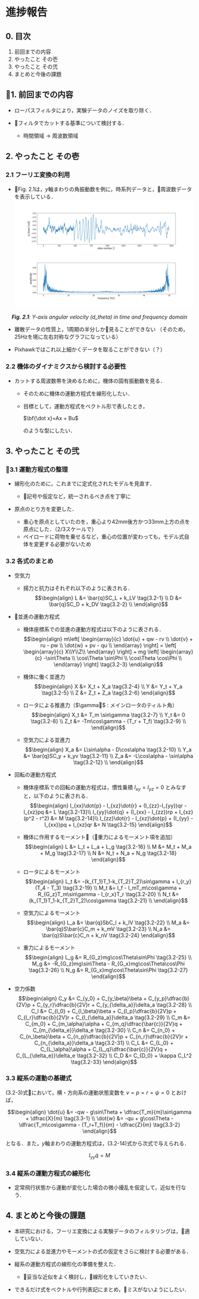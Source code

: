 # 進捗報告
## 0. 目次
 1. 前回までの内容
 2. やったこと その壱
 3. やったこと その弐
 4. まとめと今後の課題

## 1. 前回までの内容
- ローパスフィルタにより，実験データのノイズを取り除く．

- フィルタでカットする基準について検討する．
  - 時間領域 → 周波数領域

## 2. やったこと その壱
### 2.1 フーリエ変換の利用
- Fig. 2.1は，$y$軸まわりの角振動数を例に，時系列データと，周波数データを表示している．
![d_theta](../image/d_theta_freq.png)
<div style="text-align: center; font-style:oblique;">
  <b>Fig. 2.1</b>: Y-axis angular velocity (d_theta) in time and frequency domain
</div>

- 離散データの性質上，1周期の半分しか見ることができない
（そのため，25Hzを境に左右対称なグラフになっている）

- Pixhawkではこれ以上細かくデータを取ることができない（？）

### 2.2 機体のダイナミクスから検討する必要性
- カットする周波数帯を決めるために，機体の固有振動数を見る．
  - そのために機体の運動方程式を線形化したい．
  - 目標として，運動方程式をベクトル形で表したとき，

    $\bf{\dot x}=Ax + Bu$

    のような型にしたい．

## 3. やったこと その弐
### 3.1 運動方程式の整理
- 線形化のために，これまでに定式化されたモデルを見直す．
  - 記号や仮定など，統一されるべき点を丁寧に

- 原点のとり方を変更した．
  - 重心を原点としていたのを，重心より42mm後方かつ33mm上方の点を原点にした．（2/3スケールで）
  - ペイロードに荷物を乗せるなど，重心の位置が変わっても，モデル式自体を変更する必要がないため

### 3.2 各式のまとめ
- 空気力

  - 揚力と抗力はそれぞれ以下のように表される．
  $$\begin{align}
    L &= \bar{q}SC_L + k_LV \tag{3.2-1} \\
    D &= \bar{q}SC_D + k_DV \tag{3.2-2} \\
  \end{align}$$

- 並進の運動方程式

  - 機体座標系での並進の運動方程式は以下のように表される．
  $$\begin{align}
    m\left[
    \begin{array}{c}
    \dot{u} + qw - rv \\
    \dot{v} + ru - pw \\
    \dot{w} + pv - qu \\
    \end{array}
    \right] = \left[
    \begin{array}{c}
    X\\Y\\Z\\
    \end{array}
    \right] + mg
    \left[
    \begin{array}{c}
    -\sin\Theta \\
    \cos\Theta \sin\Phi \\
    \cos\Theta \cos\Phi \\
    \end{array}
  \right] \tag{3.2-3}
  \end{align}$$

  - 機体に働く並進力
  $$\begin{align}
      X &= X_t + X_a \tag{3.2-4} \\
      Y &= Y_t + Y_a \tag{3.2-5} \\
      Z &= Z_t + Z_a \tag{3.2-6}
    \end{align}$$

  - ロータによる推進力（$\gamma$ : メインロータのティルト角）
  $$\begin{align}
    X_t &= T_m \sin\gamma \tag{3.2-7} \\
    Y_t &= 0 \tag{3.2-8} \\
    Z_t &= -Tm\cos\gamma - (T_r + T_f) \tag{3.2-9} \\
    \end{align}$$

  - 空気力による並進力
  $$\begin{align}
    X_a &= L\sin\alpha - D\cos\alpha \tag{3.2-10} \\
    Y_a &= \bar{q}SC_y + k_yv \tag{3.2-11} \\
    Z_a &= -L\cos\alpha - \sin\alpha \tag{3.2-12} \\
  \end{align}$$

- 回転の運動方程式
  - 機体座標系での回転の運動方程式は，慣性乗積 $I_{xy}=I_{yz}=0$ とみなすと，以下のように表される．
  $$\begin{align}
    I_{xx}\dot{p} - I_{xz}\dot{r} + (I_{zz}-I_{yy})qr - I_{xz}pq &= L \tag{3.2-13}\\
    I_{yy}\dot{q} + (I_{xx} - I_{zz})rp + I_{xz}(p^2 - r^2) &= M \tag{3.2-14}\\
    I_{zz}\dot{r} - I_{xz}\dot{p} + (I_{yy} -I_{xx})pq + I_{xz}qr &= N \tag{3.2-15}
  \end{align}$$

  - 機体に作用するモーメント（重力によるモーメント項を追加）
  $$\begin{align}
      L &= L_t + L_a + L_g \tag{3.2-16} \\
      M &= M_t + M_a + M_g \tag{3.2-17} \\
      N &= N_t + N_a + N_g \tag{3.2-18}
    \end{align}$$

  - ロータによるモーメント
  $$\begin{align}
    L_t &= -(k_{T_1}T_1-k_{T_2}T_2)\sin\gamma + l_{r_y}(T_4 - T_3) \tag{3.2-19} \\
    M_t &= l_f - l_mT_m\cos\gamma + R_{G_z}T_m\sin\gamma - l_{r_x}T_r  \tag{3.2-20} \\
    N_t &= (k_{T_1}T_1-k_{T_2}T_2)\cos\gamma \tag{3.2-21} \\
    \end{align}$$

  - 空気力によるモーメント
  $$\begin{align}
    L_a &= \bar{q}SbC_l + k_lV \tag{3.2-22} \\
    M_a &= \bar{q}S\bar{c}C_m + k_mV \tag{3.2-23} \\
    N_a &= \bar{q}S\bar{c}C_n + k_nV \tag{3.2-24}
  \end{align}$$

  - 重力によるモーメント
  $$\begin{align}
    L_g &= R_{G_z}mg\cos\Theta\sin\Phi \tag{3.2-25} \\
    M_g &= -R_{G_z}mg\sin\Theta - R_{G_x}mg\cos\Theta\cos\Phi \tag{3.2-26} \\
    N_g &= R_{G_x}mg\cos\Theta\sin\Phi \tag{3.2-27}
  \end{align}$$

- 空力係数
$$\begin{align}
  C_y &= C_{y_0} + C_{y_\beta}\beta + C_{y_p}\dfrac{b}{2V}p + C_{y_r}\dfrac{b}{2V}r + C_{y_{\delta_a}}\delta_a \tag{3.2-28} \\
  C_l &= C_{l_0} + C_{l_\beta}\beta + C_{l_p}\dfrac{b}{2V}p + C_{l_r}\dfrac{b}{2V}r + C_{l_{\delta_a}}\delta_a \tag{3.2-29} \\
  C_m &= C_{m_0} + C_{m_\alpha}\alpha + C_{m_q}\dfrac{\bar{c}}{2V}q + C_{m_{\delta_e}}\delta_e \tag{3.2-30} \\
  C_n &= C_{n_0} + C_{n_\beta}\beta + C_{n_p}\dfrac{b}{2V}p + C_{n_r}\dfrac{b}{2V}r + C_{n_{\delta_a}}\delta_a \tag{3.2-31} \\
  C_L &= C_{L_0} + C_{L_\alpha}\alpha + C_{L_q}\dfrac{\bar{c}}{2V}q + C_{L_{\delta_e}}\delta_e \tag{3.2-32} \\
  C_D &= C_{D_0} + \kappa C_L^2 \tag{3.2-33}
\end{align}$$

### 3.3 縦系の運動の基礎式
(3.2-3)式において，横・方向系の運動状態変数を $v=p=r=\psi=0$ とおけば，

$$\begin{align}
  \dot{u} &= -qw - g\sin\Theta + \dfrac{T_m}{m}\sin\gamma + \dfrac{X}{m} \tag{3.3-1} \\
  \dot{w} &= -qu + g\cos\Theta - \dfrac{T_m\cos\gamma - (T_r+T_f)}{m} - \dfrac{Z}{m} \tag{3.3-2}
\end{align}$$

  となる．また，$y$軸まわりの運動方程式は，(3.2-14)式から次式で与えられる．

$$I_{yy}\dot{q} = M \tag{3.3-3}$$

### 3.4 縦系の運動方程式の線形化
- 定常飛行状態から運動が変化した場合の微小擾乱を仮定して，近似を行なう．

## 4. まとめと今後の課題
- 本研究における，フーリエ変換による実験データのフィルタリングは，適していない．
- 空気力による並進力やモーメントの式の仮定をさらに検討する必要がある．
- 縦系の運動方程式の線形化の準備を整えた．
  - 妥当な近似をよく検討し，線形化をしていきたい．

- できるだけ式をベクトルや行列表記にまとめ，ミスがないようにしたい．
